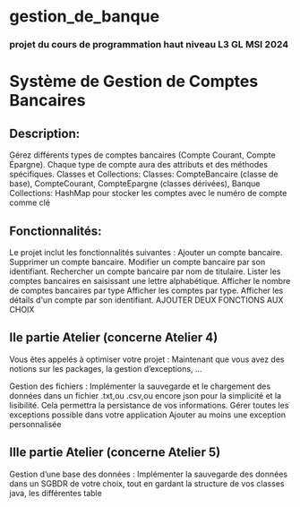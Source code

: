  # gestion_de_banque 

 ### projet du cours de programmation haut niveau L3 GL MSI 2024 

# Système de Gestion de Comptes Bancaires
## Description: 
Gérez différents types de comptes bancaires (Compte Courant, Compte Épargne). Chaque type de compte aura des attributs et des méthodes spécifiques.
Classes et Collections:
Classes: CompteBancaire (classe de base), CompteCourant, CompteEpargne (classes dérivées), Banque
Collections: HashMap pour stocker les comptes avec le numéro de compte comme clé

## Fonctionnalités:
Le projet inclut les fonctionnalités suivantes :
Ajouter un compte bancaire.
Supprimer un compte bancaire.
Modifier un compte bancaire par son identifiant.
Rechercher un compte bancaire par nom de titulaire.
Lister les comptes bancaires en saisissant une lettre alphabétique.
Afficher le nombre de comptes bancaires par type
Afficher les comptes par type.
Afficher les détails d'un compte par son identifiant.
AJOUTER DEUX FONCTIONS AUX CHOIX

## IIe partie Atelier (concerne Atelier 4)
Vous êtes appelés à optimiser votre projet :  Maintenant que vous avez des notions sur les packages, la gestion d’exceptions, …

Gestion des fichiers :
Implémenter la sauvegarde et le chargement des données  dans un fichier .txt,ou .csv,ou encore json pour la simplicité et la lisibilité. Cela permettra la persistance de vos informations.
Gérer toutes les exceptions possible dans votre application
Ajouter au moins une exception personnalisée 

## IIIe partie Atelier (concerne Atelier 5)

Gestion d’une base des données :
Implémenter la sauvegarde des données dans un SGBDR de votre choix, tout en gardant la structure de vos classes java, les différentes table

